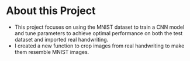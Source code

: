 # About this Project
- This project focuses on using the MNIST dataset to train a CNN model and tune parameters to achieve optimal performance on both the test dataset and imported real handwriting.
- I created a new function to crop images from real handwriting to make them resemble MNIST images.
